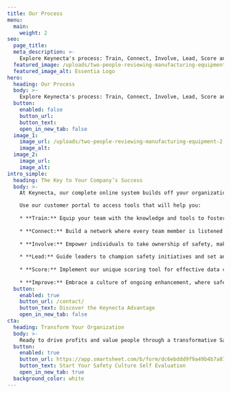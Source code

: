 ```yaml
---
title: Our Process
menu:
  main:
    weight: 2
seo:
  page_title:
  meta_description: >-
    Explore Keynecta's process: Train, Connect, Involve, Lead, Score and Improve—fueling Safety Culture and organizational success.
  featured_image: /uploads/two-people-reviewing-manufacturing-equipment-2.jpg
  featured_image_alt: Essentia Logo
hero:
  heading: Our Process
  body: >-
    Explore Keynecta's process: Train, Connect, Involve, Lead, Score and Improve—fueling Safety Culture and organizational success.
  button:
    enabled: false
    button_url: 
    button_text: 
    open_in_new_tab: false
  image_1:
    image_url: /uploads/two-people-reviewing-manufacturing-equipment-2.jpg
    image_alt:
  image_2:
    image_url:
    image_alt:
intro_simple:
  heading: The Key to Your Company’s Success
  body: >-
    At Keynecta, our complete online system builds off your organization’s current strengths. To begin, we assess your Safety Culture at all levels, identifying organizational, compliance, communication and training gaps. From there, our digital resource and unique scoring tool help you achieve organizational excellence.

    Use our customer portal to access tools that will help you:
    
    * **Train:** Equip your team with the knowledge and tools to foster a culture of safety.
    
    * **Connect:** Build a network where every team member is listened to and valued.
    
    * **Involve:** Empower individuals to take ownership of safety, making it a collective effort.
    
    * **Lead:** Guide leaders to champion safety initiatives and set an example for their teams.
    
    * **Score:** Implement our unique scoring tool for effective data collection and project tracking.
    
    * **Improve:** Embrace a culture of ongoing enhancement, where safety is not just a goal but a journey.
  button:
    enabled: true
    button_url: /contact/
    button_text: Discover the Keynecta Advantage
    open_in_new_tab: false
cta:
  heading: Transform Your Organization
  body: >-
    Ready to drive profits and value people through a transformative Safety Culture? Join Keynecta and redefine your organization's safety journey today.
  button:
    enabled: true
    button_url: https://app.smartsheet.com/b/form/dc6ebddd9f9a49b4b7a87e7d705fa150
    button_text: Start Your Safety Culture Self Evaluation
    open_in_new_tab: true
  background_color: white
---
```






